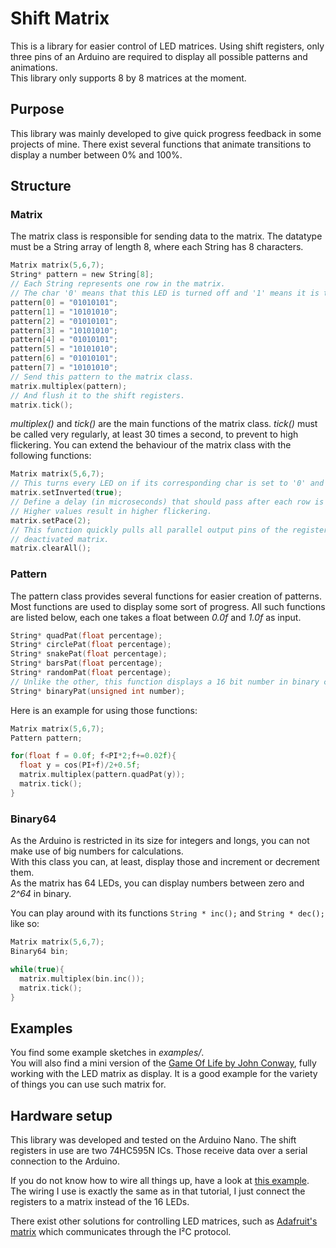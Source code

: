 # Shift Matrix
This is a library for easier control of LED matrices. Using shift registers, only three pins of an Arduino are required to display all possible patterns and animations.  
This library only supports 8 by 8 matrices at the moment.

## Purpose
This library was mainly developed to give quick progress feedback in some projects of mine.
There exist several functions that animate transitions to display a number between 0% and 100%.

## Structure
### Matrix
The matrix class is responsible for sending data to the matrix. The datatype must be a String array of length 8, where each String has 8 characters.
```C
Matrix matrix(5,6,7);
String* pattern = new String[8];
// Each String represents one row in the matrix.
// The char '0' means that this LED is turned off and '1' means it is turned on.
pattern[0] = "01010101";
pattern[1] = "10101010";
pattern[2] = "01010101";
pattern[3] = "10101010";
pattern[4] = "01010101";
pattern[5] = "10101010";
pattern[6] = "01010101";
pattern[7] = "10101010";
// Send this pattern to the matrix class.
matrix.multiplex(pattern);
// And flush it to the shift registers.
matrix.tick();
```
_multiplex()_ and _tick()_ are the main functions of the matrix class. _tick()_ must be called
very regularly, at least 30 times a second, to prevent to high flickering.
You can extend the behaviour of the matrix class with the following functions:
```C
Matrix matrix(5,6,7);
// This turns every LED on if its corresponding char is set to '0' and off if its set to '1'.
matrix.setInverted(true);
// Define a delay (in microseconds) that should pass after each row is sent to the registers.
// Higher values result in higher flickering.
matrix.setPace(2);
// This function quickly pulls all parallel output pins of the registers to GND, resulting in a
// deactivated matrix.
matrix.clearAll();
```
### Pattern
The pattern class provides several functions for easier creation of patterns.
Most functions are used to display some sort of progress. All such functions are listed below, each one takes a float between _0.0f_ and _1.0f_ as input.
```C
String* quadPat(float percentage);
String* circlePat(float percentage);
String* snakePat(float percentage);
String* barsPat(float percentage);
String* randomPat(float percentage);
// Unlike the other, this function displays a 16 bit number in binary code:
String* binaryPat(unsigned int number);
```
Here is an example for using those functions:
```C
Matrix matrix(5,6,7);
Pattern pattern;

for(float f = 0.0f; f<PI*2;f+=0.02f){
  float y = cos(PI+f)/2+0.5f;
  matrix.multiplex(pattern.quadPat(y));
  matrix.tick();
}
```

### Binary64
As the Arduino is restricted in its size for integers and longs, you can not make use of big numbers for calculations.  
With this class you can, at least, display those and increment or decrement them.  
As the matrix has 64 LEDs, you can display numbers between zero and _2^64_ in binary.

You can play around with its functions ``String * inc();`` and ``String * dec();`` like so:
```C
Matrix matrix(5,6,7);
Binary64 bin;

while(true){
  matrix.multiplex(bin.inc());
  matrix.tick();
}
```

## Examples
You find some example sketches in _examples/_.  
You will also find a mini version of the [Game Of Life by John Conway](https://en.wikipedia.org/wiki/Conway%27s_Game_of_Life), fully working with the LED matrix as display. It is a good example for the variety of things you can use such matrix for.

## Hardware setup
This library was developed and tested on the Arduino Nano. The shift registers in use are two 74HC595N ICs. Those receive data over a serial connection to the Arduino.  

If you do not know how to wire all things up, have a look at [this example](https://www.arduino.cc/en/Tutorial/ShiftOut). The wiring I use is exactly the same as in that tutorial, I just connect the registers to a matrix instead of the 16 LEDs.

There exist other solutions for controlling LED matrices, such as [Adafruit's matrix](https://www.adafruit.com/product/870) which communicates through the I²C protocol.
